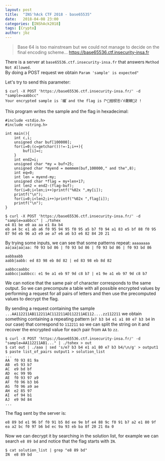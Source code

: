 ```yaml
---
layout: post
title:  "INS'hAck CTF 2018 - base65535"
date:   2018-04-08 23:00
categories: [INShAck2018]
tags: [Crypto]
author: jbz
---
```


>Base 64 is too mainstream but we could not manage to decide on the final encoding scheme...
>https://base65536.ctf.insecurity-insa.fr

There is a server at `base65536.ctf.insecurity-insa.fr` that answers `Method Not Allowed`.  
By doing a POST request we obtain `Param 'sample' is expected"`

Let's try to send this parameter:
```
$ curl -X POST 'https://base65536.ctf.insecurity-insa.fr/' -d "sample=aabbcc"
Your encrypted sample is ᰳ緩֒ and the flag is 𐅬𒨲揑棂횐⠎ń䳣輫𓶂Ƨ !
```

This program writes the sample and the flag in hexadecimal:
```
#include <stdio.h>
#include <string.h>

int main(){
    int c,i;
    unsigned char buf[100000];
    for(i=0;(c=getchar())!=-1;i++){
        buf[i]=c;
    }
    int end2=i;
    unsigned char *my = buf+25;
    unsigned char *myend = memmem(buf,100000," and the",8);
    int eq=0;
    int len = myend-my;
    unsigned char *flag = my+len+17;
    int len2 = end2-(flag-buf);
    for(i=0;i<len;i++)printf("%02x ",my[i]);
    printf("\n");
    for(i=0;i<len2;i++)printf("%02x ",flag[i]);
    printf("\n");
}
```

```
$ curl -X POST 'https://base65536.ctf.insecurity-insa.fr/' -d "sample=aabbcc" | ./tohex
e4 81 be e0 aa aa e1 8a b4 
eb a4 bc e1 ab a6 f0 95 94 95 f0 95 a5 b7 f0 94 a1 83 e5 bf 88 f0 95 87 9d eb 96 a3 e9 ae a7 e6 a6 b3 e6 82 84 20 21
```

By trying some inputs, we can see that some patterns repeat:
`aaaaaaaa`  
`aa|aa|aa|aa: f0 93 bd 86 | f0 93 bd 86 | f0 93 bd 86 | f0 93 bd 86`

`aabbaabb`  
`aabb|aabb: ed 83 98 eb 8d 82 | ed 83 98 eb 8d 82`

`aabbccaabbc`  
`aabbcc|aabbcc: e1 9e a1 eb 97 9d c8 b7 | e1 9e a1 eb 97 9d c8 b7`

We can notice that the same pair of character corresponds to the same output. So we can precompute a table with all possible encrypted values by performing a request for all pairs of letters and then use the precomputed values to decrypt the flag.

By sending a request containing the sample `...AA112211AB112211AC112211AD112211AE112....zz112211` we obtain something containing a repeating pattern (`e7 b3 b4 e1 a1 80 e7 b3 b4` in our case) that correspond to `112211` so we can split the string on it and recover the encrypted value for each pair from `AA` to `zz`.

```
$ curl -X POST 'https://base65536.ctf.insecurity-insa.fr/' -d "sample=AA112211AB1..." | ./tohex > out
$ cat out | ./aaa | sed 's/e7 b3 b4 e1 a1 80 e7 b3 b4/\n/g' > output1
$ paste list_of_pairs output1 > solution_list
...
AA  f0 93 81 9a 
AB  e5 93 b7 
AC  e9 bd bf 
AD  ec 99 9b 
AE  f0 93 97 a9 
AF  f0 96 b3 b6 
AG  f0 96 a9 ae 
AH  e2 85 97 
AI  ef 94 b1 
AJ  e9 9d 84 
...
```

The flag sent by the server is:
```
e8 89 bd e1 96 bf f0 91 b5 8d ee 9e bf e4 88 9c f0 91 b7 a2 e1 80 9f ea a2 bc f0 97 b6 bd ec 9a 93 eb ba 8f 20 21 0a 0
```
 
Now we can decrypt it by searching in the solution list, for example we can search `e8 89 bd` and notice that the flag starts with `IN`.
```
$ cat solution_list | grep "e8 89 bd"
IN  e8 89 bd 
```


